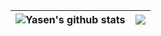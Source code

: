 | <img align="center" src="https://github-readme-stats-silk-tau-33.vercel.app/api?username=yasenh&show_icons=true&include_all_commits=true&theme=vue&hide_border=true" alt="Yasen's github stats" /></a> | <img align="center" src="https://github-readme-stats.vercel.app/api/top-langs/?username=yasenh&theme=vue&hide_border=true&hide=Fortran" /></a> |
| ------------- | ------------- |
